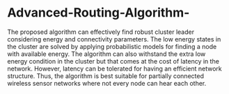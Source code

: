 # Advanced-Routing-Algorithm-
The proposed algorithm can effectively find robust cluster leader considering energy and connectivity parameters. The low energy states in the cluster are solved by applying probabilistic models for finding a node with available energy. The algorithm can also withstand the extra low energy condition in the cluster but that comes at the cost of latency in the network. However, latency can be tolerated for having an efficient network structure. Thus, the algorithm is best suitable for partially connected wireless sensor networks where not every node can hear each other. 
